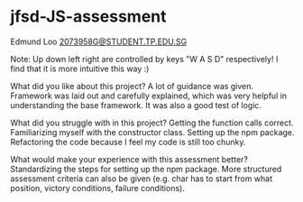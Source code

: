 # jfsd-JS-assessment
Edmund Loo
2073958G@STUDENT.TP.EDU.SG

Note: Up down left right are controlled by keys "W A S D" respectively! I find that it is more intuitive this way :)

What did you like about this project?
A lot of guidance was given. Framework was laid out and carefully explained, which was very helpful in understanding the base framework. It was also a good test of logic.

What did you struggle with in this project?
Getting the function calls correct. Familiarizing myself with the constructor class. Setting up the npm package. Refactoring the code because I feel my code is still too chunky.

What would make your experience with this assessment better?
Standardizing the steps for setting up the npm package. More structured assessment criteria can also be given (e.g. char has to start from what position, victory conditions, failure conditions).